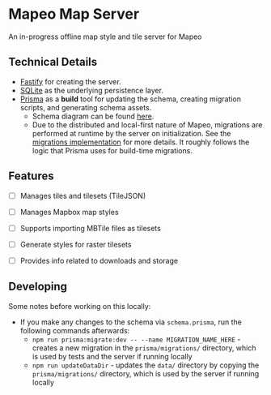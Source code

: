 # Mapeo Map Server

An in-progress offline map style and tile server for Mapeo

## Technical Details

- [Fastify](https://fastify.io/) for creating the server.
- [SQLite](https://sqlite.org/index.html) as the underlying persistence layer.
- [Prisma](https://www.prisma.io/) as a **build** tool for updating the schema, creating migration scripts, and generating schema assets.
  - Schema diagram can be found [here](/prisma/ERD.svg).
  - Due to the distributed and local-first nature of Mapeo, migrations are performed at runtime by the server on initialization. See the [migrations implementation](/src/lib/migrations.ts) for more details. It roughly follows the logic that Prisma uses for build-time migrations.

## Features

- [ ] Manages tiles and tilesets (TileJSON)

- [ ] Manages Mapbox map styles

- [ ] Supports importing MBTile files as tilesets

- [ ] Generate styles for raster tilesets

- [ ] Provides info related to downloads and storage

## Developing

Some notes before working on this locally:

- If you make any changes to the schema via `schema.prisma`, run the following commands afterwards:
  - `npm run prisma:migrate:dev -- --name MIGRATION_NAME_HERE` - creates a new migration in the `prisma/migrations/` directory, which is used by tests and the server if running locally
  - `npm run updateDataDir` - updates the `data/` directory by copying the `prisma/migrations/` directory, which is used by the server if running locally
